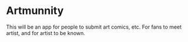 # Artmunnity
This will be an app for people to submit art comics, etc. For fans to meet artist, and for artist to be known.
